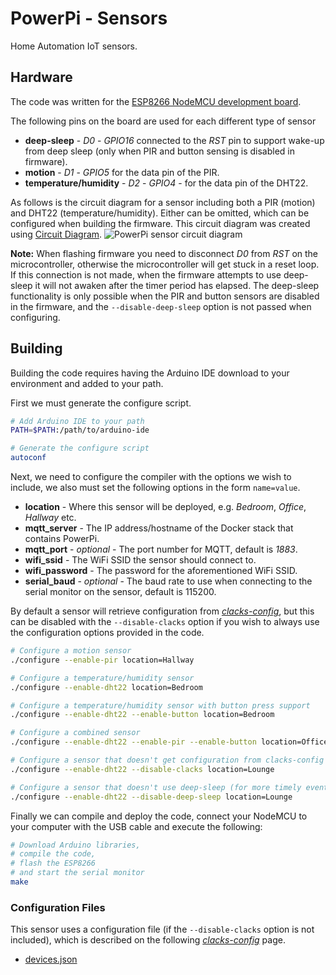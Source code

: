 # PowerPi - Sensors

Home Automation IoT sensors.

## Hardware

The code was written for the [ESP8266 NodeMCU development board](https://en.wikipedia.org/wiki/NodeMCU).

The following pins on the board are used for each different type of sensor

-   **deep-sleep** - _D0_ - _GPIO16_ connected to the _RST_ pin to support wake-up from deep sleep (only when PIR and button sensing is disabled in firmware).
-   **motion** - _D1_ - _GPIO5_ for the data pin of the PIR.
-   **temperature/humidity** - _D2_ - _GPIO4_ - for the data pin of the DHT22.

As follows is the circuit diagram for a sensor including both a PIR (motion) and DHT22 (temperature/humidity). Either can be omitted, which can be configured when building the firmware. This circuit diagram was created using [Circuit Diagram](https://www.circuit-diagram.org/editor/).
![PowerPi sensor circuit diagram](./circuit/circuit.svg)

**Note:** When flashing firmware you need to disconnect _D0_ from _RST_ on the microcontroller, otherwise the microcontroller will get stuck in a reset loop. If this connection is not made, when the firmware attempts to use deep-sleep it will not awaken after the timer period has elapsed. The deep-sleep functionality is only possible when the PIR and button sensors are disabled in the firmware, and the `--disable-deep-sleep` option is not passed when configuring.

## Building

Building the code requires having the Arduino IDE download to your environment and added to your path.

First we must generate the configure script.

```bash
# Add Arduino IDE to your path
PATH=$PATH:/path/to/arduino-ide

# Generate the configure script
autoconf
```

Next, we need to configure the compiler with the options we wish to include, we also must set the following options in the form `name=value`.

-   **location** - Where this sensor will be deployed, e.g. _Bedroom_, _Office_, _Hallway_ etc.
-   **mqtt_server** - The IP address/hostname of the Docker stack that contains PowerPi.
-   **mqtt_port** - _optional_ - The port number for MQTT, default is _1883_.
-   **wifi_ssid** - The WiFi SSID the sensor should connect to.
-   **wifi_password** - The password for the aforementioned WiFi SSID.
-   **serial_baud** - _optional_ - The baud rate to use when connecting to the serial monitor on the sensor, default is 115200.

By default a sensor will retrieve configuration from [_clacks-config_](../services/clacks-config/README.md), but this can be disabled with the `--disable-clacks` option if you wish to always use the configuration options provided in the code.

```bash
# Configure a motion sensor
./configure --enable-pir location=Hallway

# Configure a temperature/humidity sensor
./configure --enable-dht22 location=Bedroom

# Configure a temperature/humidity sensor with button press support
./configure --enable-dht22 --enable-button location=Bedroom

# Configure a combined sensor
./configure --enable-dht22 --enable-pir --enable-button location=Office

# Configure a sensor that doesn't get configuration from clacks-config
./configure --enable-dht22 --disable-clacks location=Lounge

# Configure a sensor that doesn't use deep-sleep (for more timely events or when D0 is not connected to RST)
./configure --enable-dht22 --disable-deep-sleep location=Lounge
```

Finally we can compile and deploy the code, connect your NodeMCU to your computer with the USB cable and execute the following:

```bash
# Download Arduino libraries,
# compile the code,
# flash the ESP8266
# and start the serial monitor
make
```

### Configuration Files

This sensor uses a configuration file (if the `--disable-clacks` option is not included), which is described on the following [_clacks-config_](../services/clacks-config/README.md) page.

-   [devices.json](../services/clacks-config/README.md#devicesjson)
